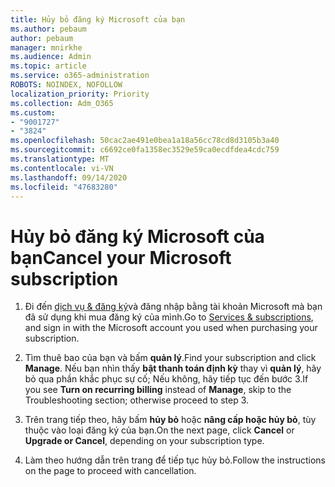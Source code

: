 ```yaml
---
title: Hủy bỏ đăng ký Microsoft của bạn
ms.author: pebaum
author: pebaum
manager: mnirkhe
ms.audience: Admin
ms.topic: article
ms.service: o365-administration
ROBOTS: NOINDEX, NOFOLLOW
localization_priority: Priority
ms.collection: Adm_O365
ms.custom:
- "9001727"
- "3824"
ms.openlocfilehash: 50cac2ae491e0bea1a18a56cc78cd8d3105b3a40
ms.sourcegitcommit: c6692ce0fa1358ec3529e59ca0ecdfdea4cdc759
ms.translationtype: MT
ms.contentlocale: vi-VN
ms.lasthandoff: 09/14/2020
ms.locfileid: "47683280"
---
```

# <a name="cancel-your-microsoft-subscription"></a><span data-ttu-id="c762f-102">Hủy bỏ đăng ký Microsoft của bạn</span><span class="sxs-lookup"><span data-stu-id="c762f-102">Cancel your Microsoft subscription</span></span>

1. <span data-ttu-id="c762f-103">Đi đến [dịch vụ & đăng ký](https://account.microsoft.com/services/)và đăng nhập bằng tài khoản Microsoft mà bạn đã sử dụng khi mua đăng ký của mình.</span><span class="sxs-lookup"><span data-stu-id="c762f-103">Go to [Services & subscriptions](https://account.microsoft.com/services/), and sign in with the Microsoft account you used when purchasing your subscription.</span></span>

2. <span data-ttu-id="c762f-104">Tìm thuê bao của bạn và bấm **quản lý**.</span><span class="sxs-lookup"><span data-stu-id="c762f-104">Find your subscription and click **Manage**.</span></span> <span data-ttu-id="c762f-105">Nếu bạn nhìn thấy **bật thanh toán định kỳ** thay vì **quản lý**, hãy bỏ qua phần khắc phục sự cố;  Nếu không, hãy tiếp tục đến bước 3.</span><span class="sxs-lookup"><span data-stu-id="c762f-105">If you see **Turn on recurring billing** instead of **Manage**, skip to the Troubleshooting section;  otherwise proceed to step 3.</span></span>

3. <span data-ttu-id="c762f-106">Trên trang tiếp theo, hãy bấm **hủy bỏ** hoặc **nâng cấp hoặc hủy bỏ**, tùy thuộc vào loại đăng ký của bạn.</span><span class="sxs-lookup"><span data-stu-id="c762f-106">On the next page, click **Cancel** or **Upgrade or Cancel**, depending on your subscription type.</span></span>

4. <span data-ttu-id="c762f-107">Làm theo hướng dẫn trên trang để tiếp tục hủy bỏ.</span><span class="sxs-lookup"><span data-stu-id="c762f-107">Follow the instructions on the page to proceed with cancellation.</span></span>
